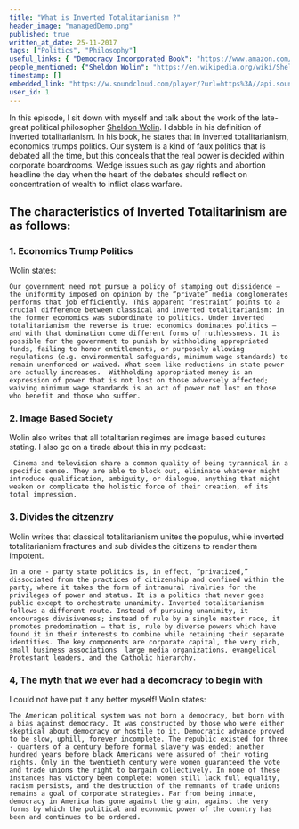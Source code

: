 ```yaml
---
title: "What is Inverted Totalitarianism ?"
header_image: "managedDemo.png"
published: true
written_at_date: 25-11-2017
tags: ["Politics", "Philosophy"]
useful_links: { "Democracy Incorporated Book": "https://www.amazon.com/Democracy-Incorporated-Managed-Inverted-Totalitarianism/dp/069114589X" }
people_mentioned: {"Sheldon Wolin": "https://en.wikipedia.org/wiki/Sheldon_Wolin", "Noam Chompsky" : "https://en.wikipedia.org/wiki/Noam_Chomsky" }
timestamp: []
embedded_link: "https://w.soundcloud.com/player/?url=https%3A//api.soundcloud.com/tracks/332969831"
user_id: 1
---
```


In this episode, I sit down with myself and talk about the work of the late-great political philosopher [Sheldon Wolin](https://en.wikipedia.org/wiki/Sheldon_Wolin).  I dabble in his definition of inverted totalitarianism.  In his book, he states that in inverted totalitarianism, economics trumps politics.  Our system is a kind of faux politics that is debated all the time, but this conceals that the real power is decided within corporate boardrooms.  Wedge issues such as gay rights and abortion headline the day when the heart of the debates should reflect on concentration of wealth to inflict class warfare.  


## The characteristics of Inverted Totalitarinism are as follows:



### 1. Economics Trump Politics
Wolin states:

``` text
Our government need not pursue a policy of stamping out dissidence — the uniformity imposed on opinion by the “private” media conglomerates performs that job efficiently. This apparent “restraint” points to a crucial difference between classical and inverted totalitarianism: in the former economics was subordinate to politics. Under inverted totalitarianism the reverse is true: economics dominates politics — and with that domination come different forms of ruthlessness. It is possible for the government to punish by withholding appropriated funds, failing to honor entitlements, or purposely allowing regulations (e.g. environmental safeguards, minimum wage standards) to remain unenforced or waived. What seem like reductions in state power are actually increases.  Withholding appropriated money is an expression of power that is not lost on those adversely affected; waiving minimum wage standards is an act of power not lost on those who benefit and those who suffer.
```




### 2. Image Based Society
Wolin also writes that all totalitarian regimes are image based cultures stating.  I also go on a tirade about this in my podcast:

``` text
 Cinema and television share a common quality of being tyrannical in a specific sense. They are able to block out, eliminate whatever might introduce qualification, ambiguity, or dialogue, anything that might weaken or complicate the holistic force of their creation, of its total impression.
```


### 3. Divides the citzenzry
Wolin writes that classical totalitarianism unites the populus, while inverted totalitarianism fractures and sub divides the citizens to render them impotent.

``` text
In a one - party state politics is, in effect, “privatized,” dissociated from the practices of citizenship and confined within the party, where it takes the form of intramural rivalries for the privileges of power and status. It is a politics that never goes public except to orchestrate unanimity. Inverted totalitarianism follows a different route. Instead of pursuing unanimity, it encourages divisiveness; instead of rule by a single master race, it promotes predomination — that is, rule by diverse powers which have found it in their interests to combine while retaining their separate identities. The key components are corporate capital, the very rich, small business associations  large media organizations, evangelical Protestant leaders, and the Catholic hierarchy.
```


### 4,  The myth that we ever had a decomcracy to begin with
I could not have put it any better myself!  Wolin states:

``` text
The American political system was not born a democracy, but born with a bias against democracy. It was constructed by those who were either skeptical about democracy or hostile to it. Democratic advance proved to be slow, uphill, forever incomplete. The republic existed for three - quarters of a century before formal slavery was ended; another hundred years before black Americans were assured of their voting rights. Only in the twentieth century were women guaranteed the vote and trade unions the right to bargain collectively. In none of these instances has victory been complete: women still lack full equality, racism persists, and the destruction of the remnants of trade unions remains a goal of corporate strategies. Far from being innate, democracy in America has gone against the grain, against the very forms by which the political and economic power of the country has been and continues to be ordered.
```



